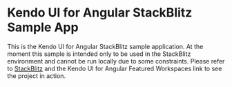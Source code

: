 # Kendo UI for Angular StackBlitz Sample App

This is the Kendo UI for Angular StackBlitz sample application. At the moment this sample is intended only to be used in the StackBlitz environment and cannot be run locally due to some constraints. Please refer to [StackBlitz](https://stackblitz.com/) and the Kendo UI for Angular Featured Workspaces link to see the project in action.